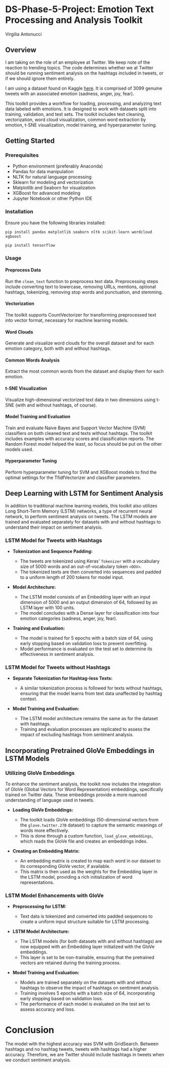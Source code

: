 # DS-Phase-5-Project: Emotion Text Processing and Analysis Toolkit
Virgilia Antonucci

## Overview
I am taking on the role of an employee at Twitter. We keep note of the reaction to trending topics. The code determines whether we at Twitter should be running sentiment analysis on the hashtags included in tweets, or if we should ignore them entirely.

I am using a dataset found on Kaggle [here](https://www.kaggle.com/datasets/anjaneyatripathi/emotion-classification-nlp/data). It is comprised of 3099 genuine tweets with an associated emotion (sadness, anger, joy, fear).

This toolkit provides a workflow for loading, processing, and analyzing text data labeled with emotions. It is designed to work with datasets split into training, validation, and test sets. The toolkit includes text cleaning, vectorization, word cloud visualization, common word extraction by emotion, t-SNE visualization, model training, and hyperparameter tuning.

## Getting Started

### Prerequisites
- Python environment (preferably Anaconda)
- Pandas for data manipulation
- NLTK for natural language processing
- Sklearn for modeling and vectorization
- Matplotlib and Seaborn for visualization
- XGBoost for advanced modeling
- Jupyter Notebook or other Python IDE

### Installation
Ensure you have the following libraries installed:

```
pip install pandas matplotlib seaborn nltk scikit-learn wordcloud xgboost
```
```
pip install tensorflow
```
### Usage

#### Preprocess Data
Run the `clean_text` function to preprocess text data. Preprocessing steps include converting text to lowercase, removing URLs, mentions, optional hashtags, tokenizing, removing stop words and punctuation, and stemming.

#### Vectorization
The toolkit supports CountVectorizer for transforming preprocessed text into vector format, necessary for machine learning models.

#### Word Clouds
Generate and visualize word clouds for the overall dataset and for each emotion category, both with and without hashtags.

#### Common Words Analysis
Extract the most common words from the dataset and display them for each emotion.

#### t-SNE Visualization
Visualize high-dimensional vectorized text data in two dimensions using t-SNE (with and without hashtags, of course).

#### Model Training and Evaluation
Train and evaluate Naive Bayes and Support Vector Machine (SVM) classifiers on both cleaned text and texts without hashtags. The toolkit includes examples with accuracy scores and classification reports. The Random Forest model helped the least, so focus should be put on the other models used.

#### Hyperparameter Tuning
Perform hyperparameter tuning for SVM and XGBoost models to find the optimal settings for the TfidfVectorizer and classifier parameters.

## Deep Learning with LSTM for Sentiment Analysis

In addition to traditional machine learning models, this toolkit also utilizes Long Short-Term Memory (LSTM) networks, a type of recurrent neural network, to perform sentiment analysis on tweets. The LSTM models are trained and evaluated separately for datasets with and without hashtags to understand their impact on sentiment analysis.

### LSTM Model for Tweets with Hashtags

- **Tokenization and Sequence Padding:** 
  - The tweets are tokenized using Keras' `Tokenizer` with a vocabulary size of 5000 words and an out-of-vocabulary token `<OOV>`.
  - The tokenized texts are then converted into sequences and padded to a uniform length of 200 tokens for model input.

- **Model Architecture:** 
  - The LSTM model consists of an Embedding layer with an input dimension of 5000 and an output dimension of 64, followed by an LSTM layer with 100 units.
  - The model concludes with a Dense layer for classification into four emotion categories (sadness, anger, joy, fear).

- **Training and Evaluation:** 
  - The model is trained for 5 epochs with a batch size of 64, using early stopping based on validation loss to prevent overfitting.
  - Model performance is evaluated on the test set to determine its effectiveness in sentiment analysis.

### LSTM Model for Tweets without Hashtags

- **Separate Tokenization for Hashtag-less Texts:** 
  - A similar tokenization process is followed for texts without hashtags, ensuring that the model learns from text data unaffected by hashtag context.

- **Model Training and Evaluation:** 
  - The LSTM model architecture remains the same as for the dataset with hashtags.
  - Training and evaluation processes are replicated to assess the impact of excluding hashtags from sentiment analysis.

## Incorporating Pretrained GloVe Embeddings in LSTM Models

### Utilizing GloVe Embeddings

To enhance the sentiment analysis, the toolkit now includes the integration of GloVe (Global Vectors for Word Representation) embeddings, specifically trained on Twitter data. These embeddings provide a more nuanced understanding of language used in tweets.

- **Loading GloVe Embeddings:**
  - The toolkit loads GloVe embeddings (50-dimensional vectors from the `glove.twitter.27B` dataset) to capture the semantic meanings of words more effectively.
  - This is done through a custom function, `load_glove_embeddings`, which reads the GloVe file and creates an embeddings index.

- **Creating an Embedding Matrix:**
  - An embedding matrix is created to map each word in our dataset to its corresponding GloVe vector, if available.
  - This matrix is then used as the weights for the Embedding layer in the LSTM model, providing a rich initialization of word representations.

### LSTM Model Enhancements with GloVe

- **Preprocessing for LSTM:**
  - Text data is tokenized and converted into padded sequences to create a uniform input structure suitable for LSTM processing.

- **LSTM Model Architecture:**
  - The LSTM models (for both datasets with and without hashtags) are now equipped with an Embedding layer initialized with the GloVe embeddings.
  - This layer is set to be non-trainable, ensuring that the pretrained vectors are retained during the training process.

- **Model Training and Evaluation:**
  - Models are trained separately on the datasets with and without hashtags to observe the impact of hashtags on sentiment analysis.
  - Training involves 5 epochs with a batch size of 64, incorporating early stopping based on validation loss.
  - The performance of each model is evaluated on the test set to assess accuracy and loss.

# Conclusion
The model with the highest accuracy was SVM with GridSearch. Between hashtags and no hashtag tweets, tweets with hashtags had a higher accuracy. Therefore, we are Twitter should include hashtags in tweets when we conduct sentiment analysis.
